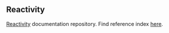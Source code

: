 ## Reactivity

[Reactivity](https://github.com/reactivity-io/reactivity) documentation repository.
Find reference index [here](https://github.com/reactivity-io/reactivity-doc/blob/master/index.adoc). 